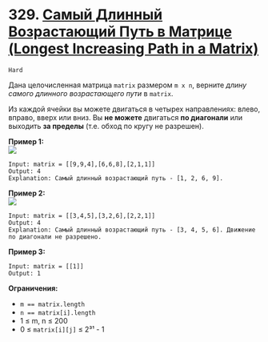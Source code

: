 # 329. [Самый Длинный Возрастающий Путь в Матрице (Longest Increasing Path in a Matrix)](https://leetcode.com/problems/longest-increasing-path-in-a-matrix/description/)

`Hard`

Дана целочисленная матрица `matrix` размером `m x n`, верните *длину самого длинного возрастающего пути* в `matrix`.

Из каждой ячейки вы можете двигаться в четырех направлениях: влево, вправо, вверх или вниз. Вы **не можете** двигаться **по диагонали** или выходить **за пределы** (т.е. обход по кругу не разрешен).

**Пример 1:**\
![](https://assets.leetcode.com/uploads/2021/01/05/grid1.jpg)
```
Input: matrix = [[9,9,4],[6,6,8],[2,1,1]]
Output: 4
Explanation: Самый длинный возрастающий путь - [1, 2, 6, 9].
```

**Пример 2:**\
![](https://assets.leetcode.com/uploads/2021/01/27/tmp-grid.jpg)
```
Input: matrix = [[3,4,5],[3,2,6],[2,2,1]]
Output: 4
Explanation: Самый длинный возрастающий путь - [3, 4, 5, 6]. Движение по диагонали не разрешено.
```

**Пример 3:**
```
Input: matrix = [[1]]
Output: 1
```

**Ограничения:**

*   `m == matrix.length`
*   `n == matrix[i].length`
*   1 ≤ m, n ≤ 200
*   0 ≤ `matrix[i][j]` ≤ 2³¹ - 1